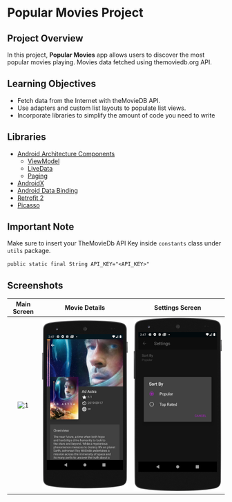 # Popular Movies Project

## Project Overview

In this project, **Popular Movies** app allows users to discover the most popular movies playing. Movies data fetched using themoviedb.org API.

## Learning Objectives
- Fetch data from the Internet with theMovieDB API.
- Use adapters and custom list layouts to populate list views.
- Incorporate libraries to simplify the amount of code you need to write

## Libraries
- [Android Architecture Components](https://developer.android.com/topic/libraries/architecture/) 
    * [ViewModel](https://developer.android.com/topic/libraries/architecture/viewmodel)
    * [LiveData](https://developer.android.com/topic/libraries/architecture/livedata)
    * [Paging](https://developer.android.com/topic/libraries/architecture/paging/) 
- [AndroidX](https://developer.android.com/jetpack/androidx/) 
- [Android Data Binding](https://developer.android.com/topic/libraries/data-binding/)
- [Retrofit 2](http://square.github.io/retrofit/)
- [Picasso](http://square.github.io/picasso/)

## Important Note
Make sure to insert your TheMovieDb API Key inside `constants` class under `utils` package.

```
public static final String API_KEY="<API_KEY>"
```

## Screenshots

| Main Screen | Movie Details |  Settings Screen |
|:-:|:-:|:-:|
| ![1](demo/main_screen.png?raw=true) | ![2](demo/detail_screen.png?raw=true) | ![3](demo/settings_screen.png?raw=true) |

